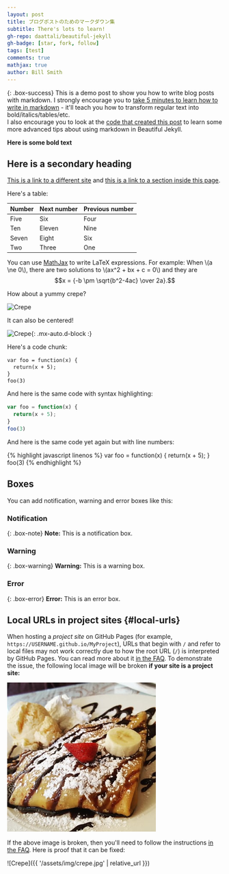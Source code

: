 ```yaml
---
layout: post
title: ブログポストのためのマークダウン集
subtitle: There's lots to learn!
gh-repo: daattali/beautiful-jekyll
gh-badge: [star, fork, follow]
tags: [test]
comments: true
mathjax: true
author: Bill Smith
---
```


{: .box-success}
This is a demo post to show you how to write blog posts with markdown.  I strongly encourage you to [take 5 minutes to learn how to write in markdown](https://markdowntutorial.com/) - it'll teach you how to transform regular text into bold/italics/tables/etc.<br/>I also encourage you to look at the [code that created this post](https://raw.githubusercontent.com/daattali/beautiful-jekyll/master/_posts/2020-02-28-sample-markdown.md) to learn some more advanced tips about using markdown in Beautiful Jekyll.

**Here is some bold text**

## Here is a secondary heading

[This is a link to a different site](https://deanattali.com/) and [this is a link to a section inside this page](#local-urls).

Here's a table:

| Number | Next number | Previous number |
| :------ |:--- | :--- |
| Five | Six | Four |
| Ten | Eleven | Nine |
| Seven | Eight | Six |
| Two | Three | One |

You can use [MathJax](https://www.mathjax.org/) to write LaTeX expressions. For example:
When \\(a \ne 0\\), there are two solutions to \\(ax^2 + bx + c = 0\\) and they are $$x = {-b \pm \sqrt{b^2-4ac} \over 2a}.$$

How about a yummy crepe?

![Crepe](https://beautifuljekyll.com/assets/img/crepe.jpg)

It can also be centered!

![Crepe](https://beautifuljekyll.com/assets/img/crepe.jpg){: .mx-auto.d-block :}

Here's a code chunk:

~~~
var foo = function(x) {
  return(x + 5);
}
foo(3)
~~~

And here is the same code with syntax highlighting:

```javascript
var foo = function(x) {
  return(x + 5);
}
foo(3)
```

And here is the same code yet again but with line numbers:

{% highlight javascript linenos %}
var foo = function(x) {
  return(x + 5);
}
foo(3)
{% endhighlight %}

## Boxes
You can add notification, warning and error boxes like this:

### Notification

{: .box-note}
**Note:** This is a notification box.

### Warning

{: .box-warning}
**Warning:** This is a warning box.

### Error

{: .box-error}
**Error:** This is an error box.

## Local URLs in project sites {#local-urls}

When hosting a *project site* on GitHub Pages (for example, `https://USERNAME.github.io/MyProject`), URLs that begin with `/` and refer to local files may not work correctly due to how the root URL (`/`) is interpreted by GitHub Pages. You can read more about it [in the FAQ](https://beautifuljekyll.com/faq/#links-in-project-page). To demonstrate the issue, the following local image will be broken **if your site is a project site:**

![Crepe](/assets/img/crepe.jpg)

If the above image is broken, then you'll need to follow the instructions [in the FAQ](https://beautifuljekyll.com/faq/#links-in-project-page). Here is proof that it can be fixed:

![Crepe]({{ '/assets/img/crepe.jpg' | relative_url }})
